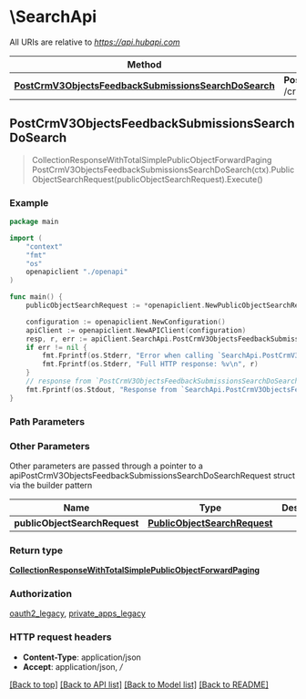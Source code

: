 # \SearchApi

All URIs are relative to *https://api.hubapi.com*

Method | HTTP request | Description
------------- | ------------- | -------------
[**PostCrmV3ObjectsFeedbackSubmissionsSearchDoSearch**](SearchApi.md#PostCrmV3ObjectsFeedbackSubmissionsSearchDoSearch) | **Post** /crm/v3/objects/feedback_submissions/search | 



## PostCrmV3ObjectsFeedbackSubmissionsSearchDoSearch

> CollectionResponseWithTotalSimplePublicObjectForwardPaging PostCrmV3ObjectsFeedbackSubmissionsSearchDoSearch(ctx).PublicObjectSearchRequest(publicObjectSearchRequest).Execute()



### Example

```go
package main

import (
    "context"
    "fmt"
    "os"
    openapiclient "./openapi"
)

func main() {
    publicObjectSearchRequest := *openapiclient.NewPublicObjectSearchRequest(int32(123), "After_example", []string{"Sorts_example"}, []string{"Properties_example"}, []openapiclient.FilterGroup{*openapiclient.NewFilterGroup([]openapiclient.Filter{*openapiclient.NewFilter("PropertyName_example", "Operator_example")})}) // PublicObjectSearchRequest | 

    configuration := openapiclient.NewConfiguration()
    apiClient := openapiclient.NewAPIClient(configuration)
    resp, r, err := apiClient.SearchApi.PostCrmV3ObjectsFeedbackSubmissionsSearchDoSearch(context.Background()).PublicObjectSearchRequest(publicObjectSearchRequest).Execute()
    if err != nil {
        fmt.Fprintf(os.Stderr, "Error when calling `SearchApi.PostCrmV3ObjectsFeedbackSubmissionsSearchDoSearch``: %v\n", err)
        fmt.Fprintf(os.Stderr, "Full HTTP response: %v\n", r)
    }
    // response from `PostCrmV3ObjectsFeedbackSubmissionsSearchDoSearch`: CollectionResponseWithTotalSimplePublicObjectForwardPaging
    fmt.Fprintf(os.Stdout, "Response from `SearchApi.PostCrmV3ObjectsFeedbackSubmissionsSearchDoSearch`: %v\n", resp)
}
```

### Path Parameters



### Other Parameters

Other parameters are passed through a pointer to a apiPostCrmV3ObjectsFeedbackSubmissionsSearchDoSearchRequest struct via the builder pattern


Name | Type | Description  | Notes
------------- | ------------- | ------------- | -------------
 **publicObjectSearchRequest** | [**PublicObjectSearchRequest**](PublicObjectSearchRequest.md) |  | 

### Return type

[**CollectionResponseWithTotalSimplePublicObjectForwardPaging**](CollectionResponseWithTotalSimplePublicObjectForwardPaging.md)

### Authorization

[oauth2_legacy](../README.md#oauth2_legacy), [private_apps_legacy](../README.md#private_apps_legacy)

### HTTP request headers

- **Content-Type**: application/json
- **Accept**: application/json, */*

[[Back to top]](#) [[Back to API list]](../README.md#documentation-for-api-endpoints)
[[Back to Model list]](../README.md#documentation-for-models)
[[Back to README]](../README.md)

